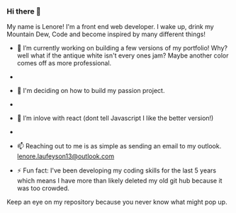 ### Hi there 👋
My name is Lenore! I'm a front end web developer. I wake up, drink my Mountain Dew, Code and become inspired by many different things!

- 🔭 I’m currently working on building a few versions of my portfolio! Why? well what if the antique white isn't every ones jam? Maybe another color comes off as more professional. 
- 
- 🌱 I'm deciding on how to build my passion project.
- 
- 👯 I’m inlove with react (dont tell Javascript I like the better version!)
- 
- 📫 Reaching out to me is as simple as sending an email to my outlook. lenore.laufeyson13@outlook.com

- ⚡ Fun fact: I've been developing my coding skills for the last 5 years which means I have more than likely deleted my old git hub because it was too crowded.

Keep an eye on my repository because you never know what might pop up.
